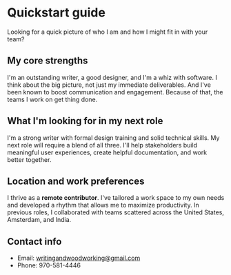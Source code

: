 # Quickstart guide
Looking for a quick picture of who I am and how I might fit in with your team?

## My core strengths
I'm an outstanding writer, a good designer, and I'm a whiz with software. I think about the big picture, not just my immediate deliverables. And I've been known to boost communication and engagement. Because of that, the teams I work on get thing done.

## What I'm looking for in my next role
I'm a strong writer with formal design training and solid technical skills. My next role will require a blend of all three. I'll help stakeholders build meaningful user experiences, create helpful documentation, and work better together.

## Location and work preferences
I thrive as a **remote contributor**. I've tailored a work space to my own needs and developed a rhythm that allows me to maximize productivity. In previous roles, I collaborated with teams scattered across the United States, Amsterdam, and India.

## Contact info
- Email: [writingandwoodworking@gmail.com](mailto:writingandwoodworking@gmail.com)
- Phone: 970-581-4446